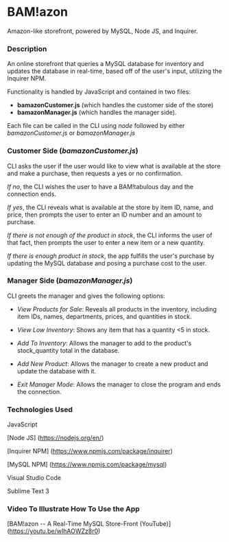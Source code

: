# BAM!azon
Amazon-like storefront, powered by MySQL, Node JS, and Inquirer.


### Description

An online storefront that queries a MySQL database for inventory and updates the database in real-time, based off of the user's input, utilizing the Inquirer NPM.

Functionality is handled by JavaScript and contained in two files: 
* **bamazonCustomer.js** (which handles the customer side of the store) 
* **bamazonManager.js** (which handles the manager side).

Each file can be called in the CLI using *node* followed by either *bamazonCustomer.js* or *bamazonManager.js*


### Customer Side (*bamazonCustomer.js*)

CLI asks the user if the user would like to view what is available at the store and make a purchase, then requests a yes or no confirmation.

*If no*, the CLI wishes the user to have a BAM!tabulous day and the connection ends.

*If yes*, the CLI reveals what is available at the store by item ID, name, and price, then prompts the user to enter an ID number and an amount to purchase.

*If there is not enough of the product in stock*, the CLI informs the user of that fact, then prompts the user to enter a new item or a new quantity.

*If there is enough product in stock*, the app fulfills the user's purchase by updating the MySQL database and posing a purchase cost to the user.


### Manager Side (*bamazonManager.js*)

CLI greets the manager and gives the following options:

* *View Products for Sale*: Reveals all products in the inventory, including item IDs, names, departments, prices, and quantities in stock.

* *View Low Inventory*: Shows any item that has a quantity <5 in stock.

* *Add To Inventory*: Allows the manager to add to the product's stock_quantity total in the database.

* *Add New Product*: Allows the manager to create a new product and update the database with it.

* *Exit Manager Mode*: Allows the manager to close the program and ends the connection.



### Technologies Used

JavaScript

[Node JS] (https://nodejs.org/en/)

[Inquirer NPM] (https://www.npmjs.com/package/inquirer)

[MySQL NPM] (https://www.npmjs.com/package/mysql)

Visual Studio Code

Sublime Text 3


### Video To Illustrate How To Use the App

[BAM!azon -- A Real-Time MySQL Store-Front (YouTube)] (https://youtu.be/wIhAOWZz8r0)

